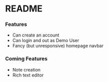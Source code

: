 # README

### Features
* Can create an account
* Can login and out as Demo User
* Fancy (but unresponsive) homepage navbar


### Coming Features
* Note creation
* Rich text editor
